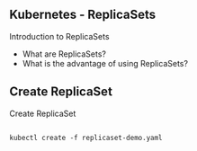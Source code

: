 ## Kubernetes - ReplicaSets
Introduction to ReplicaSets 
- What are ReplicaSets?
- What is the advantage of using ReplicaSets?

## Create ReplicaSet
Create ReplicaSet

```t

kubectl create -f replicaset-demo.yaml
```